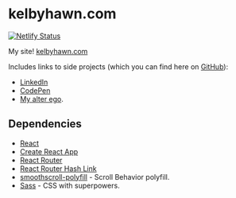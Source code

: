 # kelbyhawn.com

[![Netlify Status](https://api.netlify.com/api/v1/badges/1cfad40e-8283-4490-a220-2b66ad254c7d/deploy-status)](https://app.netlify.com/sites/kelbyhawn/deploys)

My site! [kelbyhawn.com](https://kelbyhawn.com)

Includes links to side projects (which you can find here on [GitHub](https://github.com/kelbyhawn)):
- [LinkedIn](https://www.linkedin.com/in/kelby-hawn/)
- [CodePen](https://codepen.io/kelbyhawn)
- [My alter ego](https://www.instagram.com/tidywithkelby/).

## Dependencies

- [React](https://reactjs.org/)
- [Create React App](https://create-react-app.dev)
- [React Router](https://www.npmjs.com/package/react-router)
- [React Router Hash Link](https://www.npmjs.com/package/react-router-hash-link)
- [smoothscroll-polyfill](https://www.npmjs.com/package/smoothscroll-polyfill) - Scroll Behavior polyfill.
- [Sass](https://sass-lang.com) - CSS with superpowers.

